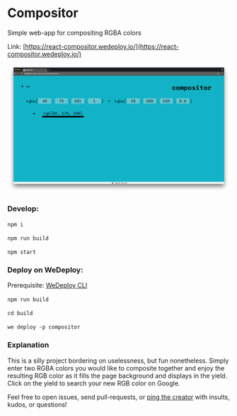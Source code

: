 # Compositor
Simple web-app for compositing RGBA colors

Link: [https://react-compositor.wedeploy.io/](https://react-compositor.wedeploy.io/)

![compositor screenshot](src/images/compositor-screenshot.png "Compositor")


### Develop:

`npm i`

`npm run build`

`npm start`


### Deploy on WeDeploy:
Prerequisite: [WeDeploy CLI](https://wedeploy.com/docs/intro/using-the-command-line/)

`npm run build`

`cd build`

`we deploy -p compositor`


### Explanation
This is a silly project bordering on uselessness, but fun nonetheless. Simply enter two RGBA colors you would like to composite together and enjoy the resulting RGB color as it fills the page background and displays in the yield. Click on the yield to search your new RGB color on Google.

Feel free to open issues, send pull-requests, or [ping the creator](mailto:jaredgorski6@gmail.com) with insults, kudos, or questions!
